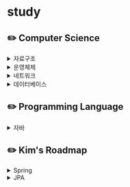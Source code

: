 # study

## :pencil2: Computer Science
<details>
<summary>자료구조</summary>
  
- [테스트](https://github.com/whxownss/study/blob/bca82bdb17c32b9fc2c8655ffd7729ab4e6abbec/Computer%20Science/%EC%9E%90%EB%A3%8C%EA%B5%AC%EC%A1%B0/test.md)
</details>

<details>
<summary>운영체제</summary>

- [KOCW - 반효경](https://github.com/whxownss/study/tree/main/Computer%20Science/%EC%9A%B4%EC%98%81%EC%B2%B4%EC%A0%9C/KOCW%20-%20%EB%B0%98%ED%9A%A8%EA%B2%BD)
</details>

<details>
<summary>네트워크</summary>

- [컴퓨터 네트워킹 하향식 접근](https://github.com/whxownss/study/tree/main/Computer%20Science/%EB%84%A4%ED%8A%B8%EC%9B%8C%ED%81%AC/%EC%BB%B4%ED%93%A8%ED%84%B0%20%EB%84%A4%ED%8A%B8%EC%9B%8C%ED%82%B9%20%ED%95%98%ED%96%A5%EC%8B%9D%20%EC%A0%91%EA%B7%BC)
</details>

<details>
<summary>데이터베이스</summary>

- [데이터베이스 시스템](https://github.com/whxownss/study/tree/main/Computer%20Science/%EB%8D%B0%EC%9D%B4%ED%84%B0%EB%B2%A0%EC%9D%B4%EC%8A%A4/%EB%8D%B0%EC%9D%B4%ED%84%B0%EB%B2%A0%EC%9D%B4%EC%8A%A4%20%EC%8B%9C%EC%8A%A4%ED%85%9C%20(%EB%8F%9B%EB%8B%A8%EB%B0%B0%EC%B1%85))
</details>

## :pencil2: Programming Language
<details>
<summary>자바</summary>

- [Java의 정석](https://github.com/whxownss/study/tree/main/Programming%20Language/%EC%9E%90%EB%B0%94/Java%EC%9D%98%20%EC%A0%95%EC%84%9D)
</details>

## :pencil2: Kim's Roadmap
<details>
<summary>Spring</summary>

- 스프링 입문 - 코드로 배우는 스프링 부트, 웹 MVC, DB 접근 기술
- 스프링 핵심 원리 - 기본편
- 모든 개발자를 위한 HTTP 웹 기본 지식
- 스프링 MVC 1편 - 백엔드 웹 개발 핵심 기술
- 스프링 MVC 2편 - 백엔드 웹 개발 활용 기술
- 스프링 DB 1편 - 데이터 접근 핵심 원리
- 스프링 DB 2편 - 데이터 접근 활용 기술
- 스프링 핵심 원리 - 고급편
- 스프링 부트 - 핵심 원리와 활용
</details>

<details>
<summary>JPA</summary>
  
- <a href="https://github.com/whxownss/kim-jpa1.git" target="_blank">자바 ORM 표준 JPA 프로그래밍 - 기본편</a>
- 실전! 스프링 부트와 JPA 활용1 - 웹 애플리케이션 개발
- 실전! 스프링 부트와 JPA 활용2 - API 개발과 성능 최적화
- 실전! 스프링 데이터 JPA
- 실전! Querydsl
</details>
